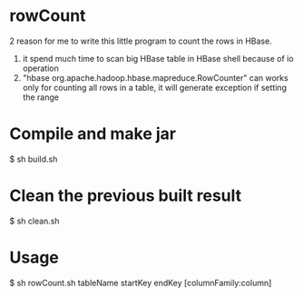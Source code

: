 # rowCount

2 reason for me to write this little program to count the rows in HBase.
1. it spend much time to scan big HBase table in HBase shell because of io operation
2. "hbase org.apache.hadoop.hbase.mapreduce.RowCounter" can works only for counting all rows in a table, it will generate exception if setting the range

# Compile and make jar
$ sh build.sh

# Clean the previous built result
$ sh clean.sh

# Usage
$ sh rowCount.sh tableName startKey endKey [columnFamily:column]
